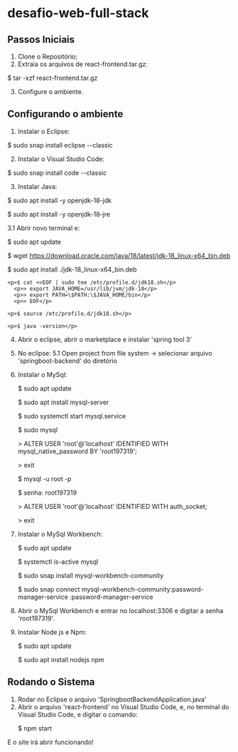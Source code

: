 # desafio-web-full-stack

<h2>Passos Iniciais</h2>

1. Clone o Repositório;
2. Extraia os arquivos de react-frontend.tar.gz:
  <p>$ tar -xzf react-frontend.tar.gz</p>
  
3. Configure o ambiente.

<h2>Configurando o ambiente</h2>

1. Instalar o Eclipse:
  <p>$ sudo snap install eclipse --classic</p>
  
2. Instalar o Visual Studio Code:
  <p>$ sudo snap install code --classic</p>
  
3. Instalar Java:
  <p>$ sudo apt install -y openjdk-18-jdk</p>
  <p>$ sudo apt install -y openjdk-18-jre</p>
  
  3.1 Abrir novo terminal e:
    <p>$ sudo apt update</p>
    <p>$ wget https://download.oracle.com/java/18/latest/jdk-18_linux-x64_bin.deb</p>
    <p>$ sudo apt install ./jdk-18_linux-x64_bin.deb</p>

    <p>$ cat <<EOF | sudo tee /etc/profile.d/jdk18.sh</p>
      <p>> export JAVA_HOME=/usr/lib/jvm/jdk-18</p>
      <p>> export PATH=\$PATH:\$JAVA_HOME/bin</p>
      <p>> EOF</p>

    <p>$ source /etc/profile.d/jdk18.sh</p>

    <p>$ java -version</p>

4. Abrir o eclipse, abrir o marketplace e instalar 'spring tool 3'

5. No eclipse:
   5.1 Open project from file system -> selecionar arquivo 'springboot-backend' do diretório
   
6. Instalar o MySql:
    <p>$ sudo apt update</p>
    <p>$ sudo apt install mysql-server</p>
    <p>$ sudo systemctl start mysql.service</p>
    <p>$ sudo mysql</p>
      <p>> ALTER USER 'root'@'localhost' IDENTIFIED WITH mysql_native_password BY 'root197319';</p>
      <p>> exit</p>

    <p>$ mysql -u root -p</p>
    <p>$ senha: root197319</p>

      <p>> ALTER USER 'root'@'localhost' IDENTIFIED WITH auth_socket;</p>
      <p>> exit</p>

7. Instalar o MySql Workbench:
    <p>$ sudo apt update</p>
    <p>$ systemctl is-active mysql</p>
    <p>$ sudo snap install mysql-workbench-community</p>
    <p>$ sudo snap connect mysql-workbench-community:password-manager-service :password-manager-service</p>

8. Abrir o MySql Workbench e entrar no localhost:3306 e digitar a senha 'root197319'.

9. Instalar Node js e Npm:
    <p>$ sudo apt update</p>
    <p>$ sudo apt install nodejs npm</p>

<h2>Rodando o Sistema</h2>

1. Rodar no Eclipse o arquivo 'SpringbootBackendApplication.java'
2. Abrir o arquivo 'react-frontend' no Visual Studio Code, e, no terminal do Visual Studio Code, e digitar o comando:
    <p>$ npm start</p>
    
E o site irá abrir funcionando!
